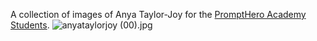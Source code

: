 A collection of images of Anya Taylor-Joy for the [PromptHero Academy Students](https://prompthero.com/academy/courses).
![anyataylorjoy (00).jpg](https://s3.amazonaws.com/moonup/production/uploads/1677573205992-63265d019f9d19bfd4f45031.jpeg)
